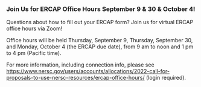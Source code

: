 ### Join Us for ERCAP Office Hours September 9 & 30 & October 4!

Questions about how to fill out your ERCAP form? Join us for virtual ERCAP 
office hours via Zoom!

Office hours will be held Thursday, September 9, Thursday, September 30, and 
Monday, October 4 (the ERCAP due date), from 9 am to noon and 1 pm to 4 pm 
(Pacific time).

For more information, including connection info, please see 
<https://www.nersc.gov/users/accounts/allocations/2022-call-for-proposals-to-use-nersc-resources/ercap-office-hours/> (login required).
